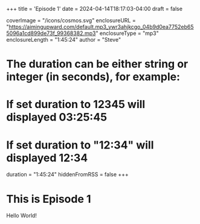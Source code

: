 +++
title = 'Episode 1'
date = 2024-04-14T18:17:03-04:00
draft = false

coverImage = "/icons/cosmos.svg"
enclosureURL = "https://aimingupward.com/default.mp3_ywr3ahjkcgo_04b9d0ea7752eb655096a1cd899de73f_99368382.mp3"
enclosureType = "mp3"
enclosureLength = "1:45:24"
author = "Steve"
# The duration can be either string or integer (in seconds), for example:
# If set duration to 12345 will displayed 03:25:45
# If set duration to "12:34" will displayed 12:34
duration = "1:45:24"
hiddenFromRSS = false
+++

# This is Episode 1

Hello World!